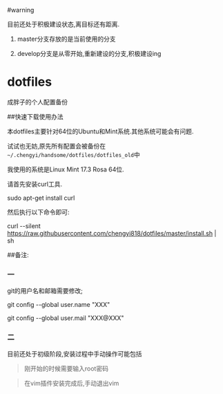 #warning

目前还处于积极建设状态,离目标还有距离.

1. master分支存放的是当前使用的分支

2. develop分支是从零开始,重新建设的分支,积极建设ing


# dotfiles
成胖子的个人配置备份

##快速下载使用办法

本dotfiles主要针对64位的Ubuntu和Mint系统.其他系统可能会有问题.

试试也无妨,原先所有配置会被备份在`~/.chengyi/handsome/dotfiles/dotfiles_old`中

我使用的系统是Linux Mint 17.3 Rosa 64位.

请首先安装curl工具.

sudo apt-get install curl

然后执行以下命令即可:

curl --silent https://raw.githubusercontent.com/chengyi818/dotfiles/master/install.sh | sh

##备注:

### 一

git的用户名和邮箱需要修改;

git config --global user.name "XXX"

git config --global user.mail "XXX@XXX"

### 二

目前还处于初级阶段,安装过程中手动操作可能包括

> 刚开始的时候需要输入root密码

> 在vim插件安装完成后,手动退出vim
